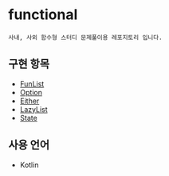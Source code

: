# functional
```
사내, 사외 함수형 스터디 문제풀이용 레포지토리 입니다. 
```
## 구현 항목
* [FunList](https://github.com/gyooha/functional/blob/master/src/main/kotlin/io.gyooha.functional/FunctionalList.kt)
* [Option](https://github.com/gyooha/functional/blob/master/src/main/kotlin/io.gyooha.functional/Option.kt)
* [Either](https://github.com/gyooha/functional/blob/master/src/main/kotlin/io.gyooha.functional/Either.kt)
* [LazyList](https://github.com/gyooha/functional/blob/master/src/main/kotlin/io.gyooha.functional/FunctionalLazyList.kt)
* [State](https://github.com/gyooha/functional/blob/master/src/main/kotlin/io.gyooha.functional/SimpleRNG.kt)

## 사용 언어
* Kotlin

